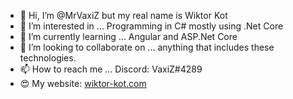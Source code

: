 - 👋 Hi, I’m @MrVaxiZ but my real name is Wiktor Kot 
- 👀 I’m interested in ... Programming in C# mostly using .Net Core  
- 🌱 I’m currently learning ... Angular and ASP.Net Core   
- 💞️ I’m looking to collaborate on ... anything that includes these technologies.    
- 📫 How to reach me ... Discord: VaxiZ#4289
- :heart_eyes: My website: [wiktor-kot.com](https://wiktor-kot.com/)
 
